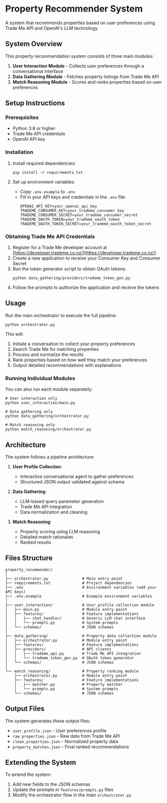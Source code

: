 # Property Recommender System

A system that recommends properties based on user preferences using Trade Me API and OpenAI's LLM technology.

## System Overview

This property recommendation system consists of three main modules:

1. **User Interaction Module** - Collects user preferences through a conversational interface
2. **Data Gathering Module** - Fetches property listings from Trade Me API
3. **Match Reasoning Module** - Scores and ranks properties based on user preferences

## Setup Instructions

### Prerequisites

- Python 3.8 or higher
- Trade Me API credentials
- OpenAI API key

### Installation

1. Install required dependencies:
   ```
   pip install -r requirements.txt
   ```

2. Set up environment variables:
   - Copy `.env.example` to `.env`
   - Fill in your API keys and credentials in the `.env` file:
     ```
     OPENAI_API_KEY=your_openai_api_key
     TRADEME_CONSUMER_KEY=your_trademe_consumer_key
     TRADEME_CONSUMER_SECRET=your_trademe_consumer_secret
     TRADEME_OAUTH_TOKEN=your_trademe_oauth_token
     TRADEME_OAUTH_TOKEN_SECRET=your_trademe_oauth_token_secret
     ```

### Obtaining Trade Me API Credentials

1. Register for a Trade Me developer account at [https://developer.trademe.co.nz/](https://developer.trademe.co.nz/)
2. Create a new application to receive your Consumer Key and Consumer Secret
3. Run the token generator script to obtain OAuth tokens:
   ```
   python data_gathering/providers/trademe_token_gen.py
   ```
4. Follow the prompts to authorize the application and receive the tokens

## Usage

Run the main orchestrator to execute the full pipeline:

```
python orchestrator.py
```

This will:
1. Initiate a conversation to collect your property preferences
2. Search Trade Me for matching properties
3. Process and normalize the results
4. Rank properties based on how well they match your preferences
5. Output detailed recommendations with explanations

### Running Individual Modules

You can also run each module separately:

```
# User interaction only
python user_interaction/main.py

# Data gathering only
python data_gathering/orchestrator.py

# Match reasoning only
python match_reasoning/orchestrator.py
```

## Architecture

The system follows a pipeline architecture:

1. **User Profile Collection**:
   - Interactive conversational agent to gather preferences
   - Structured JSON output validated against schema

2. **Data Gathering**:
   - LLM-based query parameter generation
   - Trade Me API integration
   - Data normalization and cleaning

3. **Match Reasoning**:
   - Property scoring using LLM reasoning
   - Detailed match rationales
   - Ranked results

## Files Structure

```
property_recommender/
│
├── orchestrator.py               # Main entry point
├── requirements.txt              # Project dependencies
├── .env                          # Environment variables (add your API keys)
├── .env.example                  # Example environment variables
│
├── user_interaction/             # User profile collection module
│   ├── main.py                   # Module entry point
│   ├── features/                 # Feature implementations
│   │   ├── chat_handler/         # Generic LLM chat interface
│   │   └── prompts.py            # System prompts
│   └── schemas/                  # JSON schemas
│
├── data_gathering/               # Property data collection module
│   ├── orchestrator.py           # Module entry point
│   ├── features/                 # Feature implementations
│   ├── providers/                # API clients
│   │   ├── trademe_api.py        # Trade Me API integration
│   │   └── trademe_token_gen.py  # OAuth token generator
│   └── schemas/                  # JSON schemas
│
└── match_reasoning/              # Property ranking module
    ├── orchestrator.py           # Module entry point
    ├── features/                 # Feature implementations
    │   ├── matcher.py            # Property matcher
    │   └── prompts.py            # System prompts
    └── schemas/                  # JSON schemas
```

## Output Files

The system generates these output files:

- `user_profile.json` - User preferences profile
- `raw_properties.json` - Raw data from Trade Me API
- `clean_properties.json` - Normalized property data
- `property_matches.json` - Final ranked recommendations

## Extending the System

To extend the system:

1. Add new fields to the JSON schemas
2. Update the prompts in `features/prompts.py` files
3. Modify the orchestrator flow in the main `orchestrator.py`